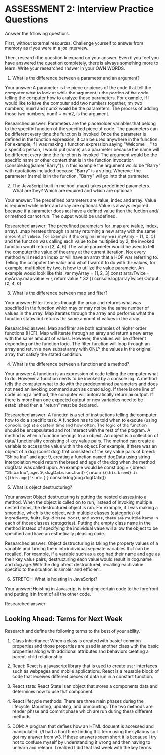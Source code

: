 # ASSESSMENT 2: Interview Practice Questions

Answer the following questions.

First, without external resources. Challenge yourself to answer from memory as if you were in a job interview.

Then, research the question to expand on your answer. Even if you feel you have answered the question completely, there is always something more to learn. Write your researched answer in your OWN WORDS.

1. What is the difference between a parameter and an argument?

  Your answer: A parameter is the piece or pieces of the code that tell the computer what to look at while the argument is the portion of the code telling the computer how to analyze those parameters. For example, if I would like to have the computer add two numbers together, my two numbers, num1 and num2 would be the parameters. The process of adding those two numbers, num1 + num2, is the argument. 

  Researched answer: Parameters are the placeholder variables that belong to the specific function of the specified piece of code. The parameters can be different every time the function is invoked. Once the parameter is defined in the function expression, it can be used anywhere in the function. For example, if I was making a function expression saying "Welcome __" to a specific person, I would put (name) as a parameter because the name will be different every time the function is invoked. The argument would be the specific name or other content that is in the function invocation (console.log(name("Barry")). In this example the argument would be "Barry" with quotations included because "Barry" is a string. Wherever the parameter (name) is in the function, "Barry" will go into that parameter. 



2. The JavaScript built in method .map() takes predefined parameters. What are they? Which are required and which are optional?

  Your answer: The predefined parameters are value, index and array. Value is required while index and array are optional. Value is always required because if a parameter does not have a defined value then the fuction and/ or method cannot run. The output would be undefined. 

  Researched answer: The predefined parameters for .map are (value, index, array). .map iterates through an array returning a new array with the same amount of values. For example if the original array was myArray = [1, 2, 3] and the function was calling each value to be multiplied by 2, the invoked function would return [2, 4, 6]. The value parameter would be used to tell the computer the value of the array at the current iteration. Not every method will need an index or will have an array that a HOF was referring to. 
    Telling the computer the value and what I want it to do with the values, for example, mulitiplied by two, is how to utilize the value parameter. An example would look like this: 
    var myArray = [1, 2, 3] 
    const arrayTwice = myArray.map(value => {
      return value * 32
      })
      console.log(arrayTwice)
    Output: [2, 4, 6]


3. What is the difference between map and filter?

  Your answer: Filter iterates through the array and returns what was specified in the function which may or may not be the same number of values in the array. Map iterates through the array and performs what the function states but returns the same amount of values in the array. 

  Researched answer: Map and filter are both examples of higher order functions (HOF). Map will iterate through an array and return a new array with the same amount of values. However, the values will be different depending on the function logic. The filter function will loop through an array and return a new subset array with ONLY the values in the original array that satisfy the stated condition. 



4. What is the difference between a function and a method?

  Your answer: A function is an expression of code telling the computer what to do. However a function needs to be invoked by a console.log. A method tells the computer what to do with the predetermined parameters and does not need an invoking command such as console.log. If there is one line of code using a method, the computer will automatically return an output. If there is more than one expected output or new variables need to be established then a "return" must be declared. 

  Researched answer: A function is a set of instructions telling the computer how to do a specific task. A function has to be told when to execute (using console.log) at a certain time and how often. The logic of the function should be encapsulated and not interact with the rest of the program. A method is when a function belongs to an object.  An object is a collection of data/ functionality consisting of key value pairs. The method can create a variable to access the value within the object. For example, if there was an object of a dog (const dog) that consisted of the key value pairs of breed: "Shiba Inu" and age: 9, creating a function named dogData using string interpolation would return the breed and age of the dog when the method dogData was called upon. An example would be 
  const dog = {
    breed: "Shiba Inu",
    age: 9,
    dogData: function() {
      return `${this.breed} is ${this.age}'s old`
    }
  }
  console.log(dog.dogData())
   



5. What is object destructuring?

  Your answer: Object destructuring is putting the nested classes into a method. When the object is called on to run, instead of invoking multiple nested items, the destructured object is ran. For example, if I was making a smoothie, which is the object, with multiple classes (categories) of ingredients, fruits, liquid base, boost, and extras, there are mulitple items in each of those classes (categories). Putting the empty class name in the method instead of specifying the individual value will allow the object to be specified and have an esthetically pleasing code.  

  Researched answer: Object destructuring is taking the property values of a variable and turning them into individual seperate variables that can be recalled. For example, if a variable such as a dog had their name and age as their key value pairs, destructuring each value would result in dog.name and dog.age. With the dog object destructured, recalling each value specific to the situation is simpler and efficient. 
   



6. STRETCH: What is hoisting in JavaScript?

  Your answer: Hoisting in Javascript is bringing certain code to the forefront and putting it in front of all the other code. 

  Researched answer:



## Looking Ahead: Terms for Next Week

Research and define the following terms to the best of your ability.

1. Class Inheritance: When a class is created with basic/ common properties and those properties are used in another class with the basic properties along with additional attributes and behaviors creating a parent-child relationship. 

2. React: React is a javascript library that is used to create user interfaces such as webpages and mobile applications. React is a reusable block of code that receives different pieces of data run in a constant function. 

3. React state: React State is an object that stores a components data and determines how to use that component. 

4. React lifecycle methods: There are three main phases during the lifecycle, Mounting, updating, and unmounting. The two methods are render phase and commit phase which are run during these different methods. 

5. DOM: A program that defines how an HTML docuent is accessed and manipulated. 
  //I had a hard time finding this term using the syllabus so I got my answer from w3. If these answers seem short it is because I try not to confuse myself by understanding it wrong and then having to unlearn and relearn. I realized I did that last week with the key terms. 
